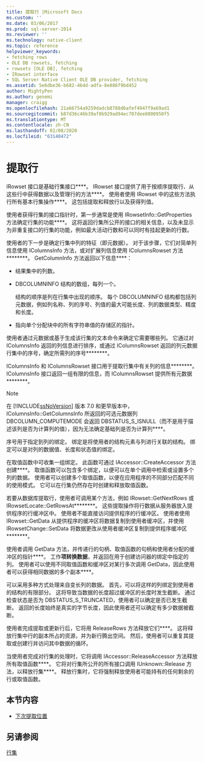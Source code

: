```yaml
---
title: 提取行 |Microsoft Docs
ms.custom: ''
ms.date: 03/06/2017
ms.prod: sql-server-2014
ms.reviewer: ''
ms.technology: native-client
ms.topic: reference
helpviewer_keywords:
- fetching rows
- OLE DB rowsets, fetching
- rowsets [OLE DB], fetching
- IRowset interface
- SQL Server Native Client OLE DB provider, fetching
ms.assetid: 5e6dbe36-b682-464d-adfa-8e886f9bd452
author: MightyPen
ms.author: genemi
manager: craigg
ms.openlocfilehash: 21a66754a9259dadcb8788d6afef4947f9a69ad1
ms.sourcegitcommit: b87d36c46b39af8b929ad94ec707dee8800950f5
ms.translationtype: MT
ms.contentlocale: zh-CN
ms.lasthandoff: 02/08/2020
ms.locfileid: "63140472"
---
```

# <a name="fetching-rows"></a>提取行
  IRowset 接口是基础行集接口****。 IRowset 接口提供了用于按顺序提取行、从这些行中获得数据以及管理行的方法****。 使用者使用 IRowset 中的这些方法执行所有基本行集操作****。 这包括提取和释放行以及获得列值。  
  
 使用者获得行集的接口指针时，第一步通常是使用 IRowsetInfo::GetProperties 方法确定行集的功能****。 这将返回行集所公开的接口的相关信息，以及未显示为非重复接口的行集的功能，例如最大活动行数和可以同时有挂起更新的行数。  
  
 使用者的下一步是确定行集中列的特征（即元数据）。 对于该步骤，它们对简单列信息使用 IColumnsInfo 方法，或对扩展列信息使用 IColumnsRowset 方法********。 GetColumnInfo 方法返回以下信息****：  
  
-   结果集中的列数。  
  
-   DBCOLUMNINFO 结构的数组，每列一个。  
  
     结构的顺序是列在行集中出现的顺序。 每个 DBCOLUMNINFO 结构都包括列元数据，例如列名称、列的序号、列值的最大可能长度、列的数据类型、精度和长度。  
  
-   指向单个分配块中的所有字符串值的存储区的指针。  
  
 使用者通过元数据或基于生成该行集的文本命令来确定它需要哪些列。 它通过对 IColumnsInfo 返回的列信息进行排序，或通过 IColumnsRowset 返回的列元数据行集中的序号，确定所需列的序号********。  
  
 IColumnsInfo 和 IColumnsRowset 接口用于提取行集中有关列的信息********。 IColumnsInfo 接口返回一组有限的信息，而 IColumnsRowset 提供所有元数据********。  
  
> [!NOTE]  
>  在 [!INCLUDE[ssNoVersion](../../includes/ssnoversion-md.md)] 版本 7.0 和更早版本中，IColumnsInfo::GetColumnsInfo 所返回的可选元数据列 DBCOLUMN_COMPUTEMODE 会返回 DBSTATUS_S_ISNULL（而不是用于描述该列是否为计算列的值），因为无法确定基础列是否为计算列****。  
  
 序号用于指定到列的绑定。 绑定是将使用者的结构元素与列进行关联的结构。 绑定可以是对列的数据值、长度和状态值的绑定。  
  
 在取值函数中可收集一组绑定。 此函数可通过 IAccessor::CreateAccessor 方法创建****。 取值函数可以包含多个绑定，以便可以在单个调用中检索或设置多个列的数据。 使用者可以创建多个取值函数，以便在应用程序的不同部分匹配不同的使用模式。 它可以在行集仍然存在时创建和释放取值函数。  
  
 若要从数据库提取行，使用者可调用某个方法，例如 IRowset::GetNextRows 或 IRowsetLocate::GetRowsAt********。 这些提取操作将行数据从服务器放入提供程序的行缓冲区中。 使用者不能直接访问提供程序的行缓冲区。 使用者使用 IRowset::GetData 从提供程序的缓冲区将数据复制到使用者缓冲区，并使用 IRowsetChange::SetData 将数据更改从使用者缓冲区复制到提供程序缓冲区********。  
  
 使用者调用 GetData 方法，并传递行的句柄、取值函数的句柄和使用者分配的缓冲区的指针****。 工作**项转换数据**，并返回在用于创建访问器的绑定中指定的列。 使用者可以使用不同取值函数和缓冲区对某行多次调用 GetData，因此使用者可以获得相同数据的多个副本****。  
  
 可以采用多种方式处理来自变长列的数据。 首先，可以将这样的列绑定到使用者的结构的有限部分。 这将导致当数据的长度超过缓冲区的长度时发生截断。 通过检查状态是否为 DBSTATUS_S_TRUNCATED，使用者可以确定是否已发生截断。 返回的长度始终是真实的字节长度，因此使用者还可以确定有多少数据被截断。  
  
 使用者完成提取或更新行后，它将用 ReleaseRows 方法释放它们****。 这将释放行集中行的副本所占的资源，并为新行腾出空间。 然后，使用者可以重复其提取或创建行并访问其中数据的循环。  
  
 当使用者完成对行集的处理时，它将调用 IAccessor::ReleaseAccessor 方法释放所有取值函数****。 它将对行集所公开的所有接口调用 IUnknown::Release 方法，以释放行集****。 释放行集时，它将强制释放使用者可能持有的任何剩余的行或取值函数。  
  
## <a name="in-this-section"></a>本节内容  
  
-   [下次提取位置](fetching-rows-next-fetch-position.md)  
  
## <a name="see-also"></a>另请参阅  
 [行集](rowsets.md)  
  
  
